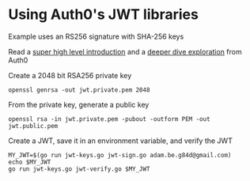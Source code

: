 # Using Auth0's JWT libraries

Example uses an RS256 signature with SHA-256 keys

Read a [super high level introduction](https://jwt.io/introduction) and a
[deeper dive exploration](https://auth0.com/learn/json-web-tokens) from Auth0

Create a 2048 bit RSA256 private key
```
openssl genrsa -out jwt.private.pem 2048
```

From the private key, generate a public key
```
openssl rsa -in jwt.private.pem -pubout -outform PEM -out jwt.public.pem
```

Create a JWT, save it in an environment variable, and verify the JWT
```
MY_JWT=$(go run jwt-keys.go jwt-sign.go adam.be.g84d@gmail.com)
echo $MY_JWT
go run jwt-keys.go jwt-verify.go $MY_JWT
```
